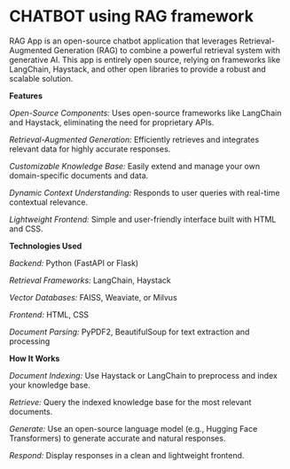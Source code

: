# CHATBOT using RAG framework

RAG App is an open-source chatbot application that leverages Retrieval-Augmented Generation (RAG) to combine a powerful retrieval system with generative AI. This app is entirely open source, relying on frameworks like LangChain, Haystack, and other open libraries to provide a robust and scalable solution.

**Features**

_Open-Source Components:_ Uses open-source frameworks like LangChain and Haystack, eliminating the need for proprietary APIs.

_Retrieval-Augmented Generation:_ Efficiently retrieves and integrates relevant data for highly accurate responses.

_Customizable Knowledge Base:_ Easily extend and manage your own domain-specific documents and data.

_Dynamic Context Understanding:_ Responds to user queries with real-time contextual relevance.

_Lightweight Frontend:_ Simple and user-friendly interface built with HTML and CSS.

**Technologies Used**

_Backend:_ Python (FastAPI or Flask)

_Retrieval Frameworks:_ LangChain, Haystack

_Vector Databases:_ FAISS, Weaviate, or Milvus

_Frontend:_ HTML, CSS

_Document Parsing:_ PyPDF2, BeautifulSoup for text extraction and processing

**How It Works**

_Document Indexing:_ Use Haystack or LangChain to preprocess and index your knowledge base.

_Retrieve:_ Query the indexed knowledge base for the most relevant documents.

_Generate:_ Use an open-source language model (e.g., Hugging Face Transformers) to generate accurate and natural responses.

_Respond:_ Display responses in a clean and lightweight frontend.
